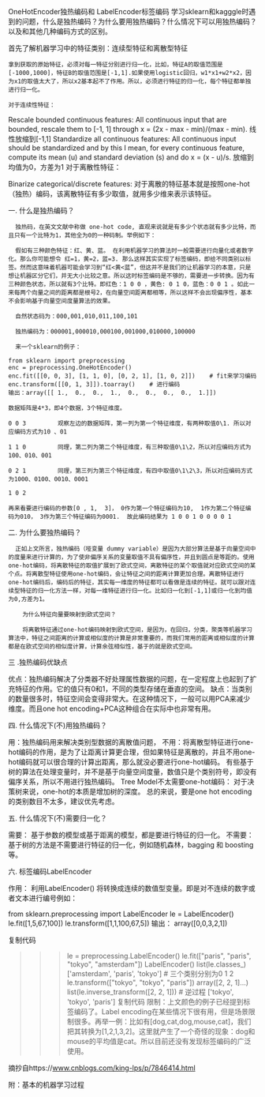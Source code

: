 OneHotEncoder独热编码和 LabelEncoder标签编码
学习sklearn和kagggle时遇到的问题，什么是独热编码？为什么要用独热编码？什么情况下可以用独热编码？以及和其他几种编码方式的区别。

首先了解机器学习中的特征类别：连续型特征和离散型特征     

    拿到获取的原始特征，必须对每一特征分别进行归一化，比如，特征A的取值范围是[-1000,1000]，特征B的取值范围是[-1,1].如果使用logistic回归，w1*x1+w2*x2，因为x1的取值太大了，所以x2基本起不了作用。所以，必须进行特征的归一化，每个特征都单独进行归一化。

    对于连续性特征：

Rescale bounded continuous features: All continuous input that are bounded, rescale them to [-1, 1] through x = (2x - max - min)/(max - min).    线性放缩到[-1,1]
Standardize all continuous features: All continuous input should be standardized and by this I mean, for every continuous feature, compute its mean (u) and standard deviation (s) and do x = (x - u)/s.       放缩到均值为0，方差为1
       对于离散性特征：

Binarize categorical/discrete features: 对于离散的特征基本就是按照one-hot（独热）编码，该离散特征有多少取值，就用多少维来表示该特征。
 

一. 什么是独热编码？

      独热码，在英文文献中称做 one-hot code, 直观来说就是有多少个状态就有多少比特，而且只有一个比特为1，其他全为0的一种码制。举例如下：

      假如有三种颜色特征：红、黄、蓝。 在利用机器学习的算法时一般需要进行向量化或者数字化。那么你可能想令 红=1，黄=2，蓝=3. 那么这样其实实现了标签编码，即给不同类别以标签。然而这意味着机器可能会学习到“红<黄<蓝”，但这并不是我们的让机器学习的本意，只是想让机器区分它们，并无大小比较之意。所以这时标签编码是不够的，需要进一步转换。因为有三种颜色状态，所以就有3个比特。即红色：1 0 0 ，黄色: 0 1 0，蓝色：0 0 1 。如此一来每两个向量之间的距离都是根号2，在向量空间距离都相等，所以这样不会出现偏序性，基本不会影响基于向量空间度量算法的效果。

      自然状态码为：000,001,010,011,100,101

      独热编码为：000001,000010,000100,001000,010000,100000

      来一个sklearn的例子：
```
from sklearn import preprocessing
enc = preprocessing.OneHotEncoder()
enc.fit([[0, 0, 3], [1, 1, 0], [0, 2, 1], [1, 0, 2]])    # fit来学习编码
enc.transform([[0, 1, 3]]).toarray()    # 进行编码
输出：array([[ 1.,  0.,  0.,  1.,  0.,  0.,  0.,  0.,  1.]])

数据矩阵是4*3，即4个数据，3个特征维度。

0 0 3         观察左边的数据矩阵，第一列为第一个特征维度，有两种取值0\1. 所以对应编码方式为10 、01

1 1 0         同理，第二列为第二个特征维度，有三种取值0\1\2，所以对应编码方式为100、010、001

0 2 1         同理，第三列为第三个特征维度，有四中取值0\1\2\3，所以对应编码方式为1000、0100、0010、0001

1 0 2

再来看要进行编码的参数[0 , 1,  3]， 0作为第一个特征编码为10,  1作为第二个特征编码为010， 3作为第三个特征编码为0001.  故此编码结果为 1 0 0 1 0 0 0 0 1

 ```

二. 为什么要独热编码？

      正如上文所言，独热编码（哑变量 dummy variable）是因为大部分算法是基于向量空间中的度量来进行计算的，为了使非偏序关系的变量取值不具有偏序性，并且到圆点是等距的。使用one-hot编码，将离散特征的取值扩展到了欧式空间，离散特征的某个取值就对应欧式空间的某个点。将离散型特征使用one-hot编码，会让特征之间的距离计算更加合理。离散特征进行one-hot编码后，编码后的特征，其实每一维度的特征都可以看做是连续的特征。就可以跟对连续型特征的归一化方法一样，对每一维特征进行归一化。比如归一化到[-1,1]或归一化到均值为0,方差为1。       

        为什么特征向量要映射到欧式空间？

        将离散特征通过one-hot编码映射到欧式空间，是因为，在回归，分类，聚类等机器学习算法中，特征之间距离的计算或相似度的计算是非常重要的，而我们常用的距离或相似度的计算都是在欧式空间的相似度计算，计算余弦相似性，基于的就是欧式空间。

 

三 .独热编码优缺点

优点：独热编码解决了分类器不好处理属性数据的问题，在一定程度上也起到了扩充特征的作用。它的值只有0和1，不同的类型存储在垂直的空间。
缺点：当类别的数量很多时，特征空间会变得非常大。在这种情况下，一般可以用PCA来减少维度。而且one hot encoding+PCA这种组合在实际中也非常有用。
 

四. 什么情况下(不)用独热编码？

用：独热编码用来解决类别型数据的离散值问题，
不用：将离散型特征进行one-hot编码的作用，是为了让距离计算更合理，但如果特征是离散的，并且不用one-hot编码就可以很合理的计算出距离，那么就没必要进行one-hot编码。 有些基于树的算法在处理变量时，并不是基于向量空间度量，数值只是个类别符号，即没有偏序关系，所以不用进行独热编码。  Tree Model不太需要one-hot编码： 对于决策树来说，one-hot的本质是增加树的深度。
总的来说，要是one hot encoding的类别数目不太多，建议优先考虑。 

 

五.  什么情况下(不)需要归一化？

需要： 基于参数的模型或基于距离的模型，都是要进行特征的归一化。
不需要：基于树的方法是不需要进行特征的归一化，例如随机森林，bagging 和 boosting等。
 

六.  标签编码LabelEncoder

作用： 利用LabelEncoder() 将转换成连续的数值型变量。即是对不连续的数字或者文本进行编号例如：

from sklearn.preprocessing import LabelEncoder
le = LabelEncoder()
le.fit([1,5,67,100])
le.transform([1,1,100,67,5])
输出： array([0,0,3,2,1])

复制代码
>>> le = preprocessing.LabelEncoder()
>>> le.fit(["paris", "paris", "tokyo", "amsterdam"])
LabelEncoder()
>>> list(le.classes_)
['amsterdam', 'paris', 'tokyo']     # 三个类别分别为0 1 2
>>> le.transform(["tokyo", "tokyo", "paris"]) 
array([2, 2, 1]...)    
>>> list(le.inverse_transform([2, 2, 1]))   # 逆过程
['tokyo', 'tokyo', 'paris']
复制代码
限制：上文颜色的例子已经提到标签编码了。Label encoding在某些情况下很有用，但是场景限制很多。再举一例：比如有[dog,cat,dog,mouse,cat]，我们把其转换为[1,2,1,3,2]。这里就产生了一个奇怪的现象：dog和mouse的平均值是cat。所以目前还没有发现标签编码的广泛使用。

 
摘抄自https://www.cnblogs.com/king-lps/p/7846414.html
 

 

 附：基本的机器学习过程



 